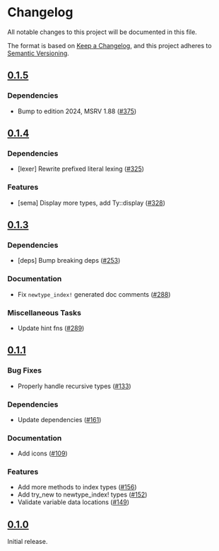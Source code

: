 # Changelog

All notable changes to this project will be documented in this file.

The format is based on [Keep a Changelog](https://keepachangelog.com/en/1.1.0/),
and this project adheres to [Semantic Versioning](https://semver.org/spec/v2.0.0.html).

## [0.1.5](https://github.com/paradigmxyz/solar/releases/tag/v0.1.5)

### Dependencies

- Bump to edition 2024, MSRV 1.88 ([#375](https://github.com/paradigmxyz/solar/issues/375))

## [0.1.4](https://github.com/paradigmxyz/solar/releases/tag/v0.1.4)

### Dependencies

- [lexer] Rewrite prefixed literal lexing ([#325](https://github.com/paradigmxyz/solar/issues/325))

### Features

- [sema] Display more types, add Ty::display ([#328](https://github.com/paradigmxyz/solar/issues/328))

## [0.1.3](https://github.com/paradigmxyz/solar/releases/tag/v0.1.3)

### Dependencies

- [deps] Bump breaking deps ([#253](https://github.com/paradigmxyz/solar/issues/253))

### Documentation

- Fix `newtype_index!` generated doc comments ([#288](https://github.com/paradigmxyz/solar/issues/288))

### Miscellaneous Tasks

- Update hint fns ([#289](https://github.com/paradigmxyz/solar/issues/289))

## [0.1.1](https://github.com/paradigmxyz/solar/releases/tag/v0.1.1)

### Bug Fixes

- Properly handle recursive types ([#133](https://github.com/paradigmxyz/solar/issues/133))

### Dependencies

- Update dependencies ([#161](https://github.com/paradigmxyz/solar/issues/161))

### Documentation

- Add icons ([#109](https://github.com/paradigmxyz/solar/issues/109))

### Features

- Add more methods to index types ([#156](https://github.com/paradigmxyz/solar/issues/156))
- Add try_new to newtype_index! types ([#152](https://github.com/paradigmxyz/solar/issues/152))
- Validate variable data locations ([#149](https://github.com/paradigmxyz/solar/issues/149))

## [0.1.0](https://github.com/paradigmxyz/solar/releases/tag/v0.1.0)

Initial release.

<!-- generated by git-cliff -->
